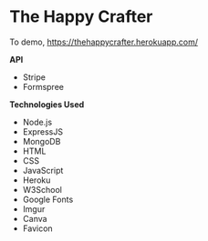 # The Happy Crafter 

To demo, https://thehappycrafter.herokuapp.com/

__API__
- Stripe
- Formspree

__Technologies Used__
- Node.js
- ExpressJS
- MongoDB
- HTML
- CSS
- JavaScript
- Heroku
- W3School
- Google Fonts
- Imgur
- Canva
- Favicon
